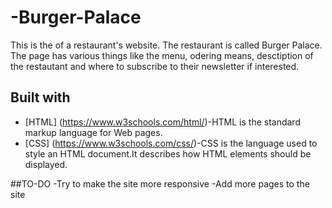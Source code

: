 # -Burger-Palace
This is the of a restaurant's website. The restaurant is called Burger Palace. The page has various things like the menu, odering means, desctiption of the restautant and where to subscribe to their newsletter if interested.

## Built with
- [HTML] (https://www.w3schools.com/html/)-HTML is the standard markup language for Web pages.
- [CSS] (https://www.w3schools.com/css/)-CSS is the language used to style an HTML document.It describes how HTML elements should be displayed.

##TO-DO
-Try to make the site more responsive
-Add more pages to the site



